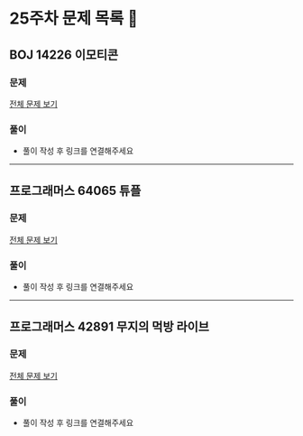 # 25주차 문제 목록 📝
## BOJ 14226 이모티콘
### 문제
[전체 문제 보기](https://www.acmicpc.net/problem/14226)

### 풀이
- 풀이 작성 후 링크를 연결해주세요

___
## 프로그래머스 64065 튜플
### 문제
[전체 문제 보기](https://programmers.co.kr/learn/courses/30/lessons/64065)

### 풀이
- 풀이 작성 후 링크를 연결해주세요

___
## 프로그래머스 42891 무지의 먹방 라이브
### 문제
[전체 문제 보기](https://programmers.co.kr/learn/courses/30/lessons/42891)

### 풀이
- 풀이 작성 후 링크를 연결해주세요
